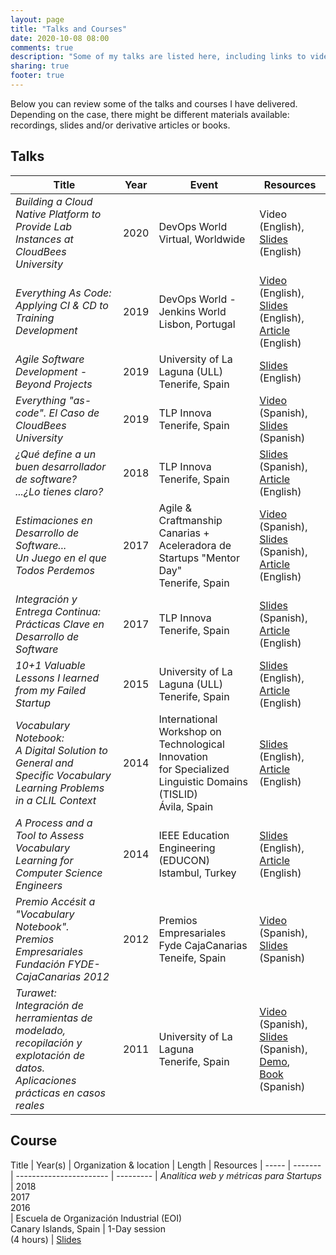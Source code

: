 ```yaml
---
layout: page
title: "Talks and Courses"
date: 2020-10-08 08:00
comments: true
description: "Some of my talks are listed here, including links to videos or slides. As with the articles in this Blog, in my talks I share thoughts, experiments and ideas about software, internet and entrepreneurship. Looking at peopleware, the human side of technology."
sharing: true
footer: true
---
```


Below you can review some of the talks and courses I have delivered. Depending on the case, there might be different materials available: recordings, slides and/or derivative articles or books.

## Talks

Title                                                             | Year | Event                                                    | Resources                             |
----------------------------------------------------------------- | ---- | -------------------------------------------------------- | ------------------------------------  |
_Building a Cloud Native Platform to Provide Lab Instances at CloudBees University_ | 2020 | DevOps World <br /> Virtual, Worldwide | Video (English), <br/> [Slides](https://www.slideshare.net/romenrg/building-a-cloud-native-platform-to-provide-lab-instances-at-cloudbees-university/) (English)
_Everything As Code: Applying CI & CD to Training Development_    | 2019 | DevOps World - Jenkins World <br /> Lisbon, Portugal          | [Video](https://youtu.be/1hda-bVYaVc) (English), <br /> [Slides](https://www.slideshare.net/romenrg/dwjw2019-lisbon-trainingascode-applying-ci-cd-to-training-development) (English), <br /> [Article](https://www.romenrg.com/blog/2019/12/31/everything-as-code/) (English)
_Agile Software Development - Beyond Projects_                    | 2019 | University of La Laguna (ULL) <br /> Tenerife, Spain | [Slides](https://www.slideshare.net/romenrg/agile-software-development-beyond-projects-ull) (English)
_Everything "as-code". El Caso de CloudBees University_           | 2019 | TLP Innova <br /> Tenerife, Spain                             | [Video](https://youtu.be/RyWSqxSIyVg) (Spanish), [Slides](https://www.slideshare.net/romenrg/everything-as-code-cloudbees-university) (Spanish)
_¿Qué define a un buen desarrollador de software? <br /> ...¿Lo tienes claro?_ | 2018 | TLP Innova <br /> Tenerife, Spain | [Slides](https://www.slideshare.net/romenrg/qu-define-a-un-buen-desarrollador-de-software) (Spanish), <br /> [Article](https://www.romenrg.com/blog/2018/12/29/what-makes-a-great-software-engineer/) (English)
_Estimaciones en Desarrollo de Software... <br /> Un Juego en el que Todos Perdemos_ | 2017 | Agile & Craftmanship Canarias + Aceleradora de Startups "Mentor Day" <br /> Tenerife, Spain | [Video](https://youtu.be/koFmPR3TW0g) (Spanish), <br /> [Slides](https://www.slideshare.net/romenrg/estimaciones-en-desarrollo-de-software-versin-2017) (Spanish), <br /> [Article](https://www.romenrg.com/blog/2015/09/28/why-asking-developers-for-time-estimates-in-software-projects-is-a-terrible-idea-and-how-to-bypass-it-with-scrum/) (English)
_Integración y Entrega Continua: <br /> Prácticas Clave en Desarrollo de Software_ | 2017 | TLP Innova <br /> Tenerife, Spain | [Slides](https://www.slideshare.net/romenrg/integracion-y-entrega-continua-tlp-innova-2017) (Spanish), [Article](https://www.romenrg.com/blog/2017/12/31/continuous-integration-delivery-deployment/) (English)
_10+1 Valuable Lessons I learned from my Failed Startup_ | 2015 | University of La Laguna (ULL) <br /> Tenerife, Spain | [Slides](https://www.slideshare.net/romenrg/101-valuable-lessons-i-learned-from-my-failed-startup) (English), [Article](https://www.romenrg.com/blog/2015/03/17/10-plus-1-valuable-lessons-i-learned-from-my-failed-startup/) (English)
_Vocabulary Notebook: <br/>A Digital Solution to General and Specific Vocabulary Learning Problems <br/> in a CLIL Context_ | 2014 | International Workshop on Technological Innovation <br/> for Specialized Linguistic Domains <br/> (TISLID) <br /> Ávila, Spain | [Slides](https://www.slideshare.net/secret/u1zosZ9qXlbAgn) (English), <br /> [Article](https://research-publishing.net/manuscript?10.14705/rpnet.2016.tislid2014.440) (English)
_A Process and a Tool to Assess Vocabulary Learning for Computer Science Engineers_ | 2014 | IEEE Education Engineering (EDUCON) <br /> Istambul, Turkey | [Slides](https://www.slideshare.net/secret/MOfkEL0ICnCBhr) (English), [Article](https://ieeexplore.ieee.org/document/6826163) (English)
_Premio Accésit a "Vocabulary Notebook". <br /> Premios Empresariales Fundación FYDE-CajaCanarias 2012_ | 2012 | Premios Empresariales <br /> Fyde CajaCanarias <br /> Teneife, Spain | [Video](https://youtu.be/MXkKLFlTpbw) (Spanish), <br /> [Slides](https://www.slideshare.net/secret/aAz1fyofObEPsX) (Spanish)
_Turawet: <br /> Integración de herramientas de modelado, recopilación y explotación de datos. <br /> Aplicaciones prácticas en casos reales_ | 2011 | University of La Laguna <br /> Tenerife, Spain | [Video](https://youtu.be/4BLMhpE66yQ) (Spanish), <br /> [Slides](https://www.slideshare.net/secret/I70JF08TCMEenr) (Spanish), <br /> [Demo](https://youtu.be/k9qX9cnQfSw), <br /> [Book](../docs/Memoria_Final_Proyecto_Turawet.pdf) (Spanish)

## Course

Title | Year(s) | Organization & location | Length | Resources |
----- | ------- | ----------------------- | --------- |
_Analítica web y métricas para Startups_ | 2018 <br /> 2017 <br /> 2016 <br /> | Escuela de Organización Industrial (EOI) <br /> Canary Islands, Spain | 1-Day session <br /> (4 hours) | [Slides](https://www.slideshare.net/romenrg/analtica-web-y-mtricas-para-startups-julio-2018)

